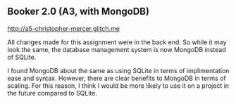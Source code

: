 ## Booker 2.0 (A3, with MongoDB)

http://a5-christopher-mercer.glitch.me

All changes made for this assignment were in the back end. So while it may look the same, the database management system is now MongoDB instead of SQLite.

I found MongoDB about the same as using SQLite in terms of implimentation ease and syntax. However, there are clear benefits to MongoDB in terms of scaling. For this reason, I think I would be more likely to use it on a project in the future compared to SQLite.
